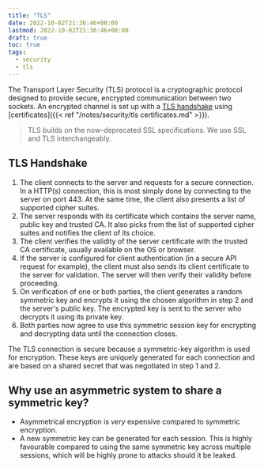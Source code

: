 ```yaml
---
title: "TLS"
date: 2022-10-02T21:36:46+08:00
lastmod: 2022-10-02T21:36:46+08:00
draft: true
toc: true
tags:
  - security
  - tls
---
```


The Transport Layer Security (TLS) protocol is a cryptographic protocol designed
to provide secure, encrypted communication between two sockets. An encrypted
channel is set up with a [TLS handshake](#tls-handshake) using [certificates]({{< ref
"/notes/security/tls certificates.md" >}}).

>TLS builds on the now-deprecated SSL specifications. We use SSL and TLS
>interchangeably.

## TLS Handshake

1. The client connects to the server and requests for a secure connection. In a
	 HTTP(s) connection, this is most simply done by connecting to the server on
	 port 443. At the same time, the client also presents a list of supported
	 cipher suites.
2. The server responds with its certificate which contains the server name,
	 public key and trusted CA. It also picks from the list of supported cipher
	 suites and notifies the client of its choice.
3. The client verifies the validity of the server certificate with the trusted
	 CA certificate, usually available on the OS or browser.
4. If the server is configured for client authentication (in a secure API
	 request for example), the client must also sends its client certificate to
	 the server for validation. The server will then verify their validity before
	 proceeding.
5. On verification of one or both parties, the client generates a random
	 symmetric key and encrypts it using the chosen algorithm in step 2 and the
	 server's public key. The encrypted key is sent to the server who decrypts it
	 using its private key.
6. Both parties now agree to use this symmetric session key for encrypting and
	 decrypting data until the connection closes.

The TLS connection is secure because a symmetric-key algorithm is used for
encryption. These keys are uniquely generated for each connection and are based
on a shared secret that was negotiated in step 1 and 2.

## Why use an asymmetric system to share a symmetric key?

- Asymmetrical encryption is *very* expensive compared to symmetric encryption.
- A new symmetric key can be generated for each session. This is highly
	favourable compared to using the same symmetric key across multiple sessions,
	which will be highly prone to attacks should it be leaked.
